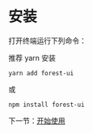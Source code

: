 # 安装

打开终端运行下列命令：

推荐 yarn 安装

```
yarn add forest-ui
```

或

```
npm install forest-ui
```

下一节：[开始使用](#/doc/begin)